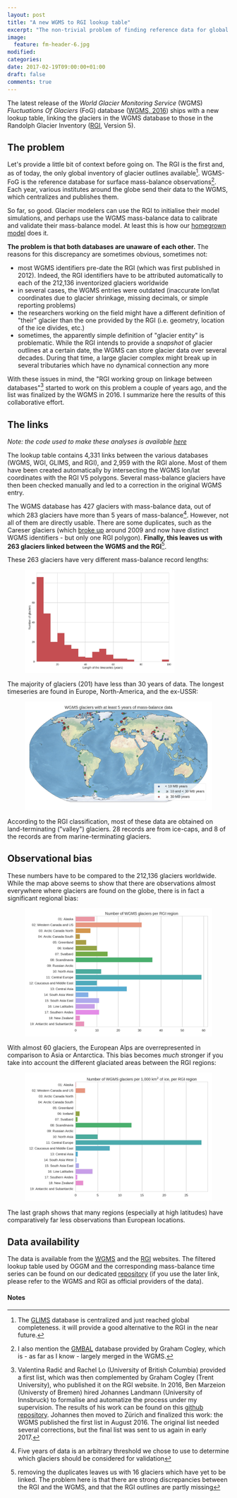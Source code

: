 ```yaml
---
layout: post
title: "A new WGMS to RGI lookup table"
excerpt: "The non-trivial problem of finding reference data for global glacier models."
image:
  feature: fm-header-6.jpg
modified:
categories:
date: 2017-02-19T09:00:00+01:00
draft: false
comments: true
---
```


The latest release of the *World Glacier Monitoring Service* (WGMS) *Fluctuations
Of Glaciers* (FoG) database ([WGMS, 2016](http://wgms.ch/data_databaseversions/))
ships with a new lookup table,
linking the glaciers in the WGMS database to those in the
Randolph Glacier Inventory ([RGI](http://www.glims.org/RGI/), Version 5).

## The problem

Let's provide a little bit of context before going on.
The RGI is the first
and, as of today, the only global inventory of glacier outlines
available[^1].
WGMS-FoG is the reference database for surface mass-balance observations[^2].
Each year, various institutes around the globe send their data to the WGMS,
which centralizes and publishes them.


[^1]: The [GLIMS](https://nsidc.org/glims/) database is centralized and
      just reached global completeness. it will provide a good alternative to
      the RGI in the near future.

[^2]: I also mention the [GMBAL](http://people.trentu.ca/~gcogley/glaciology/glglmbal.htm#Top)
      database provided by Graham Cogley, which is - as far as I know - largely
      merged in the WGMS.

So far, so good. Glacier modelers can use the RGI to initialise their
model simulations, and perhaps use the WGMS mass-balance data to calibrate and
validate their mass-balance model. At least this is how our
[homegrown model](http://oggm.org) does it.

**The problem is that both databases
are unaware of each other.**  The
reasons for this discrepancy are sometimes obvious, sometimes not:

- most WGMS identifiers pre-date the RGI (which was first published in 2012).
  Indeed, the RGI identifiers have to be attributed automatically
  to each of the 212,136 inventorized glaciers worldwide
- in several cases, the WGMS entries were outdated (inaccurate lon/lat
  coordinates due to glacier shrinkage, missing decimals,
  or simple reporting problems)
- the researchers working on the field might have a different definition of
  "their" glacier than the one provided by the RGI (i.e. geometry, location
  of the ice divides, etc.)
- sometimes, the apparently simple definition of "glacier entity" is
  problematic. While the
  RGI intends to provide a *snapshot* of glacier outlines at a certain date,
  the WGMS can store glacier data over several decades. During that time,
  a large glacier complex might break up in several tributaries which have
  no dynamical connection any more

With these issues in mind, the "RGI working group on linkage between databases"[^3]
started to work on this problem a couple of years ago, and the list was finalized
by the WGMS in 2016. I summarize here the results of this collaborative effort.

[^3]: Valentina Radić and Rachel Lo (University of British Columbia) provided a
      first list, which was then complemented by Graham Cogley (Trent University),
      who published it on the RGI website. In 2016, Ben Marzeion
      (Universty of Bremen) hired Johannes Landmann (University of Innsbruck)
      to formalise and automatize the process under my supervision.
      The results of his work can be found on this
      [github repository](https://github.com/OGGM/databases-links). Johannes
      then moved to Zürich and finalized this work: the WGMS published the
      first list in August 2016. The original list needed several corrections,
      but the final list was sent to us again in early 2017.

## The links

*Note: the code used to make these analyses is available
[here](https://github.com/OGGM/oggm/blob/master/docs/notebooks/wgms_refmbdata.ipynb)*

The lookup table contains 4,331 links between the various databases (WGMS, WGI,
GLIMS, and RGI), and 2,959 with the RGI alone. Most of them have been created
automatically by intersecting the WGMS lon/lat coordinates
with the RGI V5 polygons. Several mass-balance glaciers have then been checked
manually and led to a correction in the original WGMS entry.

The WGMS database has 427 glaciers with mass-balance data, out of which 283
glaciers have more than 5 years of mass-balance[^4].
However, not all of them are directly usable. There are some duplicates,
such as the Careser glaciers (which
[broke up](https://glacierchange.wordpress.com/2012/04/08/careser-glacier-breaking-up-italy/)
around 2009 and now have distinct WGMS identifiers - but only one RGI polygon).
**Finally, this leaves us with 263 glaciers linked between the WGMS and the
RGI**[^5].

[^4]: Five years of data is an arbitrary threshold we chose to use to determine
      which glaciers should be considered for validation

[^5]: removing the duplicates leaves us with 16 glaciers which have yet to be
      linked. The problem here is that there are strong discrepancies between
      the RGI and the WGMS, and that the RGI outlines are partly missing

These 263 glaciers have very different mass-balance record lengths:

  <figure>
      <a href="/images/blog/wgms-links/nglacier-hist.jpg" >
      <img src="/images/blog/wgms-links/nglacier-hist.jpg" alt="missing" width="80%" />
      </a>
  </figure>

The majority of glaciers (201) have less than 30 years of data. The longest
timeseries are found in Europe, North-America, and the ex-USSR:

  <figure>
      <a href="/images/blog/wgms-links/glacier-map.jpg" >
      <img src="/images/blog/wgms-links/glacier-map.jpg" alt="missing" width="100%" />
      </a>
  </figure>

According to the RGI classification, most of these data are obtained on
land-terminating ("valley") glaciers. 28 records are from ice-caps,
and 8 of the records are from marine-terminating glaciers.

## Observational bias

These numbers have to be compared to the 212,136 glaciers worldwide.
While the map above seems to show that there are observations almost everywhere
where glaciers are found on the globe, there is in fact a significant regional
bias:

  <figure>
      <a href="/images/blog/wgms-links/barplot-ng.jpg" >
      <img src="/images/blog/wgms-links/barplot-ng.jpg" alt="missing" width="100%" />
      </a>
  </figure>

With almost 60 glaciers, the European Alps are overrepresented in comparison
to Asia or Antarctica. This bias becomes *much* stronger if you take into
account the different glaciated areas between the RGI regions:

  <figure>
      <a href="/images/blog/wgms-links/barplot-perice.jpg" >
      <img src="/images/blog/wgms-links/barplot-perice.jpg" alt="missing" width="100%" />
      </a>
  </figure>

The last graph shows that many regions (especially at high latitudes) have
comparatively far less observations than European locations.

## Data availability

The data is available from the [WGMS](http://wgms.ch/data_databaseversions/)
and the [RGI](http://www.glims.org/RGI/) websites. The filtered lookup table used
by OGGM and the corresponding mass-balance time series can be found on our
dedicated [repository](https://github.com/OGGM/oggm-sample-data/tree/master/wgms)
(if you use the later link, please refer to the WGMS and RGI as official providers
of the data).

#### Notes

